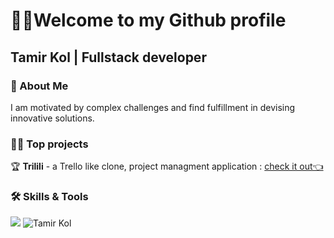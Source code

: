 <div>
<h1>🐱‍💻Welcome to my Github profile </h1> 
<h2>Tamir Kol | Fullstack developer</h2>
</div>
<h3>🚀 About Me</h3>
I am motivated by complex challenges and find fulfillment in devising innovative solutions.
<h3>👩‍💻 Top projects</h3>
🏆 <b>Trilili</b> - a Trello like clone, project managment application : <a href="https://trilili-project.onrender.com/">check it out👈</a>
<h3>🛠 Skills & Tools</h3>
<div align="left">
<img src="https://skillicons.dev/icons?i=html,css,js,sass,react,redux,vue,nodejs,express,mongodb,mysql,vite,cs,dotnet,php,vscode&perline=4"/>
<img src="https://github-readme-stats.vercel.app/api/top-langs?username=TamirKol&show_icons=true&locale=en&layout=compact" alt="Tamir Kol" />
</div>
